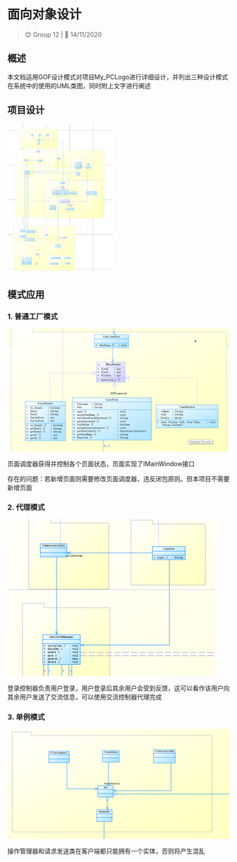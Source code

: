 # 面向对象设计

>   😊 Group 12 | 📅 14/11/2020

## 概述

本文档运用GOF设计模式对项目My_PCLogo进行详细设计，并列出三种设计模式在系统中的使用的UML类图，同时附上文字进行阐述

## 项目设计

<img src="assets\proj-design.png" alt="project design" style="zoom: 33%;" />

## 模式应用

### 1. 普通工厂模式

![common factory](assets\com-factory.png)

页面调度器获得并控制各个页面状态，页面实现了IMainWindow接口

存在的问题：若新增页面则需要修改页面调度器，违反闭包原则。但本项目不需要新增页面

### 2. 代理模式

![proxy](assets\proxy.png)

登录控制器负责用户登录，用户登录后其余用户会受到反馈，这可以看作该用户向其余用户发送了交流信息，可以使用交流控制器代理完成

### 3. 单例模式

![single](assets\single.png)

操作管理器和请求发送类在客户端都只能拥有一个实体，否则将产生混乱